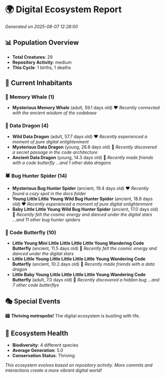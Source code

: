 # 🌍 Digital Ecosystem Report
*Generated on 2025-08-07 12:28:00*

## 📊 Population Overview
- **Total Creatures**: 29
- **Repository Activity**: medium
- **This Cycle**: 1 births, 1 deaths

## 👥 Current Inhabitants

### 🐋 Memory Whale (1)
- **Mysterious Memory Whale** (adult, 59.1 days old) ❤️
  *Recently connected with the ancient wisdom of the codebase*

### 🐉 Data Dragon (4)
- **Wild Data Dragon** (adult, 57.7 days old) ❤️
  *Recently experienced a moment of pure digital enlightenment*
- **Mysterious Data Dragon** (young, 26.8 days old) 💚
  *Recently discovered a secret passage in the code architecture*
- **Ancient Data Dragon** (young, 14.3 days old) 💚
  *Recently made friends with a code butterfly*
  *...and 1 other data dragons*

### 🕷️ Bug Hunter Spider (14)
- **Mysterious Bug Hunter Spider** (ancient, 19.4 days old) ❤️
  *Recently found a cozy spot in the docs folder*
- **Young Little Little Young Wild Bug Hunter Spider** (ancient, 18.8 days old) ❤️
  *Recently experienced a moment of pure digital enlightenment*
- **Baby Little Little Young Wild Bug Hunter Spider** (ancient, 17.0 days old) 💛
  *Recently felt the cosmic energy and danced under the digital stars*
  *...and 11 other bug hunter spiders*

### 🦋 Code Butterfly (10)
- **Little Young Mini Little Little Little Little Young Wandering Code Butterfly** (ancient, 11.5 days old) 💛
  *Recently felt the cosmic energy and danced under the digital stars*
- **Little Little Young Little Little Little Little Young Wandering Code Butterfly** (ancient, 10.2 days old) 💛
  *Recently made friends with a data dragon*
- **Little Baby Young Little Little Little Little Young Wandering Code Butterfly** (adult, 7.0 days old) 💚
  *Recently discovered a hidden bug*
  *...and 7 other code butterflys*

## 🎭 Special Events

🏙️ **Thriving metropolis!** The digital ecosystem is bustling with life.

## 🔬 Ecosystem Health
- **Biodiversity**: 4 different species
- **Average Generation**: 5.0
- **Conservation Status**: Thriving

*This ecosystem evolves based on repository activity. More commits and interactions create a more vibrant digital world!*